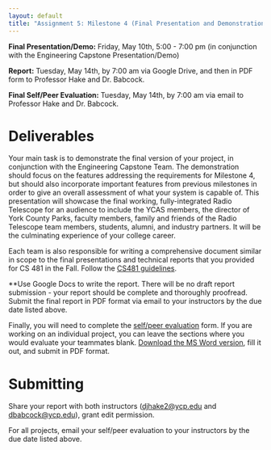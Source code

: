 ```yaml
---
layout: default
title: "Assignment 5: Milestone 4 (Final Presentation and Demonstration)"
---
```


**Final Presentation/Demo:** Friday, May 10th, 5:00 - 7:00 pm (in conjunction with the Engineering Capstone Presentation/Demo)

**Report:** Tuesday, May 14th, by 7:00 am via Google Drive, and then in PDF form to Professor Hake and Dr. Babcock.

**Final Self/Peer Evaluation:** Tuesday, May 14th, by 7:00 am via email to Professor Hake and Dr. Babcock.

# Deliverables

Your main task is to demonstrate the final version of your project, in conjunction with the Engineering Capstone Team.  The demonstration should focus on the features addressing the requirements for Milestone 4, but should also incorporate important features from previous milestones in order to give an overall assessment of what your system is capable of.  This presentation will showcase the final working, fully-integrated Radio Telescope for an audience to include the YCAS members, the director of York County Parks, faculty members, family and friends of the Radio Telescope team members, students, alumni, and industry partners.  It will be the culminating experience of your college career.

Each team is also responsible for writing a comprehensive document similar in scope to the final presentations and technical reports that you provided for CS 481 in the Fall.  Follow the [CS481 guidelines](https://ycpcs.github.io/cs481-fall2018-102-RT/assign/assign07.html).

**Use Google Docs to write the report.  There will be no draft report submission - your report should be complete and thoroughly proofread.  Submit the final report in PDF format via email to your instructors by the due date listed above.

Finally, you will need to complete the [self/peer evaluation](PeerReview.pdf) form.  If you are working on an individual project, you can leave the sections where you would evaluate your teammates blank.  [Download the MS Word version](PeerReview.doc), fill it out, and submit in PDF format.

# Submitting

Share your report with both instructors (<djhake2@ycp.edu> and <dbabcock@ycp.edu>), grant edit permission.

For all projects, email your self/peer evaluation to your instructors by the due date listed above.

<!-- vim:set wrap: -->
<!-- vim:set linebreak: -->
<!-- vim:set nolist: -->
